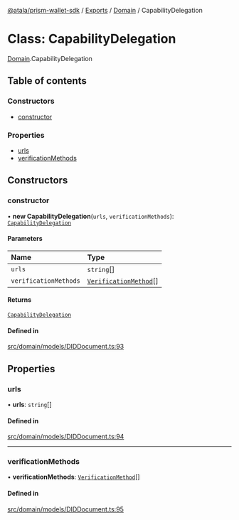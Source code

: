 [@atala/prism-wallet-sdk](../README.md) / [Exports](../modules.md) / [Domain](../modules/Domain.md) / CapabilityDelegation

# Class: CapabilityDelegation

[Domain](../modules/Domain.md).CapabilityDelegation

## Table of contents

### Constructors

- [constructor](Domain.CapabilityDelegation.md#constructor)

### Properties

- [urls](Domain.CapabilityDelegation.md#urls)
- [verificationMethods](Domain.CapabilityDelegation.md#verificationmethods)

## Constructors

### constructor

• **new CapabilityDelegation**(`urls`, `verificationMethods`): [`CapabilityDelegation`](Domain.CapabilityDelegation.md)

#### Parameters

| Name | Type |
| :------ | :------ |
| `urls` | `string`[] |
| `verificationMethods` | [`VerificationMethod`](Domain.VerificationMethod.md)[] |

#### Returns

[`CapabilityDelegation`](Domain.CapabilityDelegation.md)

#### Defined in

[src/domain/models/DIDDocument.ts:93](https://github.com/hyperledger/identus-edge-agent-sdk-ts/blob/bda7c5f2d075f5f1181d8e566d0db6b907796ca5/src/domain/models/DIDDocument.ts#L93)

## Properties

### urls

• **urls**: `string`[]

#### Defined in

[src/domain/models/DIDDocument.ts:94](https://github.com/hyperledger/identus-edge-agent-sdk-ts/blob/bda7c5f2d075f5f1181d8e566d0db6b907796ca5/src/domain/models/DIDDocument.ts#L94)

___

### verificationMethods

• **verificationMethods**: [`VerificationMethod`](Domain.VerificationMethod.md)[]

#### Defined in

[src/domain/models/DIDDocument.ts:95](https://github.com/hyperledger/identus-edge-agent-sdk-ts/blob/bda7c5f2d075f5f1181d8e566d0db6b907796ca5/src/domain/models/DIDDocument.ts#L95)
